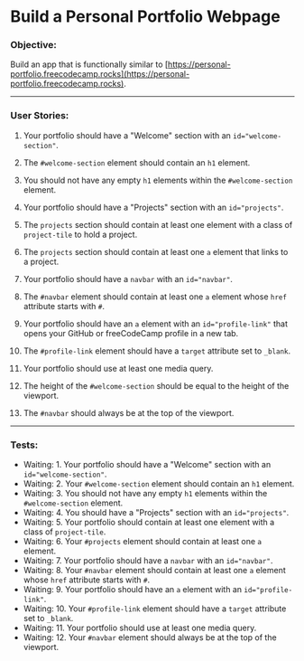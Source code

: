 # Build a Personal Portfolio Webpage

### Objective:
Build an app that is functionally similar to [https://personal-portfolio.freecodecamp.rocks](https://personal-portfolio.freecodecamp.rocks).

---

### User Stories:

1. Your portfolio should have a "Welcome" section with an `id="welcome-section"`.

2. The `#welcome-section` element should contain an `h1` element.

3. You should not have any empty `h1` elements within the `#welcome-section` element.

4. Your portfolio should have a "Projects" section with an `id="projects"`.

5. The `projects` section should contain at least one element with a class of `project-tile` to hold a project.

6. The `projects` section should contain at least one `a` element that links to a project.

7. Your portfolio should have a `navbar` with an `id="navbar"`.

8. The `#navbar` element should contain at least one `a` element whose `href` attribute starts with `#`.

9. Your portfolio should have an `a` element with an `id="profile-link"` that opens your GitHub or freeCodeCamp profile in a new tab.

10. The `#profile-link` element should have a `target` attribute set to `_blank`.

11. Your portfolio should use at least one media query.

12. The height of the `#welcome-section` should be equal to the height of the viewport.

13. The `#navbar` should always be at the top of the viewport.

---

### Tests:

- Waiting: 1. Your portfolio should have a "Welcome" section with an `id="welcome-section"`.
- Waiting: 2. Your `#welcome-section` element should contain an `h1` element.
- Waiting: 3. You should not have any empty `h1` elements within the `#welcome-section` element.
- Waiting: 4. You should have a "Projects" section with an `id="projects"`.
- Waiting: 5. Your portfolio should contain at least one element with a class of `project-tile`.
- Waiting: 6. Your `#projects` element should contain at least one `a` element.
- Waiting: 7. Your portfolio should have a `navbar` with an `id="navbar"`.
- Waiting: 8. Your `#navbar` element should contain at least one `a` element whose `href` attribute starts with `#`.
- Waiting: 9. Your portfolio should have an `a` element with an `id="profile-link"`.
- Waiting: 10. Your `#profile-link` element should have a `target` attribute set to `_blank`.
- Waiting: 11. Your portfolio should use at least one media query.
- Waiting: 12. Your `#navbar` element should always be at the top of the viewport.
